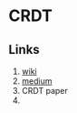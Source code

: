 # CRDT

## Links
1. [wiki](https://en.wikipedia.org/wiki/Conflict-free_replicated_data_type)
2. [medium](https://medium.com/@istanbul_techie/a-look-at-conflict-free-replicated-data-types-crdt-221a5f629e7e)
3. CRDT paper
4. 
